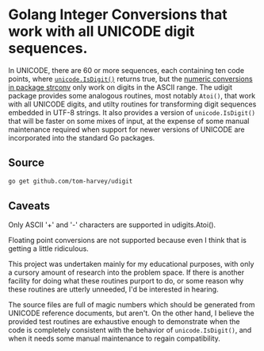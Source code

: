 # Golang Integer Conversions that work with all UNICODE digit sequences.

In UNICODE, there are 60 or more sequences, each containing ten code points,
where [`unicode.IsDigit()`](https://golang.org/pkg/unicode/#IsDigit) returns
true, but the [numeric conversions in package
strconv](https://golang.org/pkg/strconv/#hdr-Numeric_Conversions) only work on
digits in the ASCII range. The udigit package provides some analogous
routines, most notably `Atoi()`, that work with all UNICODE digits, and utilty
routines for transforming digit sequences embedded in UTF-8 strings. It also
provides a version of `unicode.IsDigit()` that will be faster on some mixes of
input, at the expense of some manual maintenance required when support for
newer versions of UNICODE are incorporated into the standard Go packages.

## Source

```sh
go get github.com/tom-harvey/udigit
```

## Caveats

Only ASCII '+' and '-' characters are supported in udigits.Atoi().

Floating point conversions are not supported because even I think that is
getting a little ridiculous.

This project was undertaken mainly for my educational purposes, with only a
cursory amount of research into the problem space. If there is another
facility for doing what these routines purport to do, or some reason why these
routines are utterly unneeded, I'd be interested in hearing.

The source files are full of magic numbers which should be generated from
UNICODE reference documents, but aren't. On the other hand, I believe the
provided test routines are exhaustive enough to demonstrate when the code is
completely consistent with the behavior of `unicode.IsDigit()`, and when it
needs some manual maintenance to regain compatibility.
